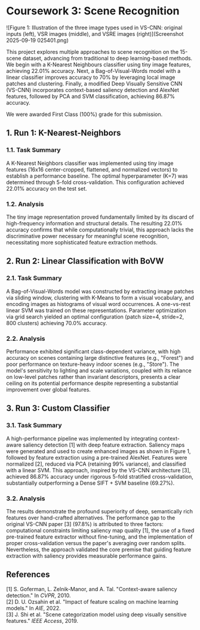 # Coursework 3: Scene Recognition

![Figure 1: Illustration of the three image types used in VS-CNN:
 original inputs (left), VSR images (middle), and VSRE images
 (right)](Screenshot 2025-09-19 025401.png)


This project explores multiple approaches to scene recognition on the 15-scene dataset, advancing from traditional to deep learning-based methods. We begin with a K-Nearest Neighbours classifier using tiny image features, achieving 22.01% accuracy. Next, a Bag-of-Visual-Words model with a linear classifier improves accuracy to 70% by leveraging local image patches and clustering. Finally, a modified Deep Visually Sensitive CNN (VS-CNN) incorporates context-based saliency detection and AlexNet features, followed by PCA and SVM classification, achieving 86.87% accuracy.

We were awarded First Class (100%) grade for this submission.

## 1. Run 1: K-Nearest-Neighbors

### 1.1. Task Summary
A K-Nearest Neighbors classifier was implemented using tiny image features (16x16 center-cropped, flattened, and normalized vectors) to establish a performance baseline. The optimal hyperparameter (K=7) was determined through 5-fold cross-validation. This configuration achieved 22.01% accuracy on the test set.

### 1.2. Analysis
The tiny image representation proved fundamentally limited by its discard of high-frequency information and structural details. The resulting 22.01% accuracy confirms that while computationally trivial, this approach lacks the discriminative power necessary for meaningful scene recognition, necessitating more sophisticated feature extraction methods.

## 2. Run 2: Linear Classification with BoVW

### 2.1. Task Summary
A Bag-of-Visual-Words model was constructed by extracting image patches via sliding window, clustering with K-Means to form a visual vocabulary, and encoding images as histograms of visual word occurrences. A one-vs-rest linear SVM was trained on these representations. Parameter optimization via grid search yielded an optimal configuration (patch size=4, stride=2, 800 clusters) achieving 70.0% accuracy.

### 2.2. Analysis
Performance exhibited significant class-dependent variance, with high accuracy on scenes containing large distinctive features (e.g., "Forest") and poor performance on texture-heavy indoor scenes (e.g., "Store"). The model's sensitivity to lighting and scale variations, coupled with its reliance on low-level patches rather than invariant descriptors, presents a clear ceiling on its potential performance despite representing a substantial improvement over global features.

## 3. Run 3: Custom Classifier

### 3.1. Task Summary
A high-performance pipeline was implemented by integrating context-aware saliency detection [1] with deep feature extraction. Saliency maps were generated and used to create enhanced images as shown in Figure 1, followed by feature extraction using a pre-trained AlexNet. Features were normalized [2], reduced via PCA (retaining 99% variance), and classified with a linear SVM. This approach, inspired by the VS-CNN architecture [3], achieved 86.87% accuracy under rigorous 5-fold stratified cross-validation, substantially outperforming a Dense SIFT + SVM baseline (69.27%).

### 3.2. Analysis
The results demonstrate the profound superiority of deep, semantically rich features over hand-crafted alternatives. The performance gap to the original VS-CNN paper [3] (97.8%) is attributed to three factors: computational constraints limiting saliency map quality [1], the use of a fixed pre-trained feature extractor without fine-tuning, and the implementation of proper cross-validation versus the paper's averaging over random splits. Nevertheless, the approach validated the core premise that guiding feature extraction with saliency provides measurable performance gains.


## References
[1] S. Goferman, L. Zelnik-Manor, and A. Tal. "Context-aware saliency detection." In _CVPR_, 2010.  
[2] D. U. Ozsahin et al. "Impact of feature scaling on machine learning models." In _AIE_, 2022.  
[3] J. Shi et al. "Scene categorization model using deep visually sensitive features." _IEEE Access_, 2019.
